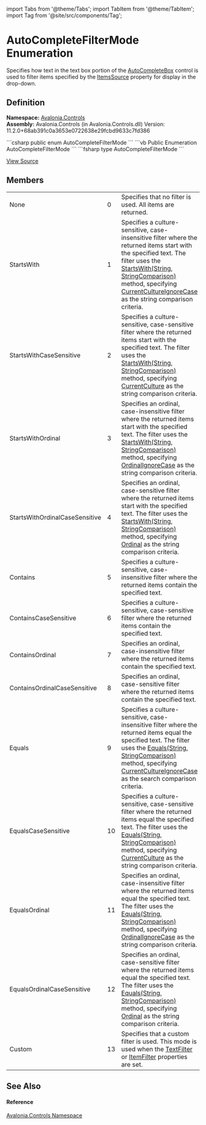 import Tabs from '@theme/Tabs'; 
import TabItem from '@theme/TabItem'; 
import Tag from '@site/src/components/Tag'; 

# AutoCompleteFilterMode Enumeration


Specifies how text in the text box portion of the <a href="T_Avalonia_Controls_AutoCompleteBox">AutoCompleteBox</a> control is used to filter items specified by the <a href="P_Avalonia_Controls_AutoCompleteBox_ItemsSource">ItemsSource</a> property for display in the drop-down.



## Definition
**Namespace:** <a href="N_Avalonia_Controls">Avalonia.Controls</a>  
**Assembly:** Avalonia.Controls (in Avalonia.Controls.dll) Version: 11.2.0+68ab391c0a3653e0722638e29fcbd9633c7fd386

<Tabs groupId="api-code-preview">
<TabItem value="csharp" label="C#">
```csharp
public enum AutoCompleteFilterMode
```
</TabItem>
<TabItem value="vb" label="VB">
```vb
Public Enumeration AutoCompleteFilterMode
```
</TabItem>
<TabItem value="fsharp" label="F#">
```fsharp
type AutoCompleteFilterMode
```
</TabItem>
</Tabs>



<a href="https://github.com/AvaloniaUI/Avalonia/tree/master/srcAvalonia.Controls/AutoCompleteBox/AutoCompleteFilterMode.cs" title="View the source code">View Source</a>



## Members
<table>
<tr>
<td>None</td>
<td>0</td>
<td>Specifies that no filter is used. All items are returned.</td>
</tr>
<tr>
<td>StartsWith</td>
<td>1</td>
<td>Specifies a culture-sensitive, case-insensitive filter where the returned items start with the specified text. The filter uses the <a href="https://learn.microsoft.com/dotnet/api/system.string.startswith#system-string-startswith(system-string-system-stringcomparison)" target="_blank" rel="noopener noreferrer">StartsWith(String, StringComparison)</a> method, specifying <a href="https://learn.microsoft.com/dotnet/api/system.stringcomparer.currentcultureignorecase" target="_blank" rel="noopener noreferrer">CurrentCultureIgnoreCase</a> as the string comparison criteria.</td>
</tr>
<tr>
<td>StartsWithCaseSensitive</td>
<td>2</td>
<td>Specifies a culture-sensitive, case-sensitive filter where the returned items start with the specified text. The filter uses the <a href="https://learn.microsoft.com/dotnet/api/system.string.startswith#system-string-startswith(system-string-system-stringcomparison)" target="_blank" rel="noopener noreferrer">StartsWith(String, StringComparison)</a> method, specifying <a href="https://learn.microsoft.com/dotnet/api/system.stringcomparer.currentculture" target="_blank" rel="noopener noreferrer">CurrentCulture</a> as the string comparison criteria.</td>
</tr>
<tr>
<td>StartsWithOrdinal</td>
<td>3</td>
<td>Specifies an ordinal, case-insensitive filter where the returned items start with the specified text. The filter uses the <a href="https://learn.microsoft.com/dotnet/api/system.string.startswith#system-string-startswith(system-string-system-stringcomparison)" target="_blank" rel="noopener noreferrer">StartsWith(String, StringComparison)</a> method, specifying <a href="https://learn.microsoft.com/dotnet/api/system.stringcomparer.ordinalignorecase" target="_blank" rel="noopener noreferrer">OrdinalIgnoreCase</a> as the string comparison criteria.</td>
</tr>
<tr>
<td>StartsWithOrdinalCaseSensitive</td>
<td>4</td>
<td>Specifies an ordinal, case-sensitive filter where the returned items start with the specified text. The filter uses the <a href="https://learn.microsoft.com/dotnet/api/system.string.startswith#system-string-startswith(system-string-system-stringcomparison)" target="_blank" rel="noopener noreferrer">StartsWith(String, StringComparison)</a> method, specifying <a href="https://learn.microsoft.com/dotnet/api/system.stringcomparer.ordinal" target="_blank" rel="noopener noreferrer">Ordinal</a> as the string comparison criteria.</td>
</tr>
<tr>
<td>Contains</td>
<td>5</td>
<td>Specifies a culture-sensitive, case-insensitive filter where the returned items contain the specified text.</td>
</tr>
<tr>
<td>ContainsCaseSensitive</td>
<td>6</td>
<td>Specifies a culture-sensitive, case-sensitive filter where the returned items contain the specified text.</td>
</tr>
<tr>
<td>ContainsOrdinal</td>
<td>7</td>
<td>Specifies an ordinal, case-insensitive filter where the returned items contain the specified text.</td>
</tr>
<tr>
<td>ContainsOrdinalCaseSensitive</td>
<td>8</td>
<td>Specifies an ordinal, case-sensitive filter where the returned items contain the specified text.</td>
</tr>
<tr>
<td>Equals</td>
<td>9</td>
<td>Specifies a culture-sensitive, case-insensitive filter where the returned items equal the specified text. The filter uses the <a href="https://learn.microsoft.com/dotnet/api/system.string.equals#system-string-equals(system-string-system-stringcomparison)" target="_blank" rel="noopener noreferrer">Equals(String, StringComparison)</a> method, specifying <a href="https://learn.microsoft.com/dotnet/api/system.stringcomparer.currentcultureignorecase" target="_blank" rel="noopener noreferrer">CurrentCultureIgnoreCase</a> as the search comparison criteria.</td>
</tr>
<tr>
<td>EqualsCaseSensitive</td>
<td>10</td>
<td>Specifies a culture-sensitive, case-sensitive filter where the returned items equal the specified text. The filter uses the <a href="https://learn.microsoft.com/dotnet/api/system.string.equals#system-string-equals(system-string-system-stringcomparison)" target="_blank" rel="noopener noreferrer">Equals(String, StringComparison)</a> method, specifying <a href="https://learn.microsoft.com/dotnet/api/system.stringcomparer.currentculture" target="_blank" rel="noopener noreferrer">CurrentCulture</a> as the string comparison criteria.</td>
</tr>
<tr>
<td>EqualsOrdinal</td>
<td>11</td>
<td>Specifies an ordinal, case-insensitive filter where the returned items equal the specified text. The filter uses the <a href="https://learn.microsoft.com/dotnet/api/system.string.equals#system-string-equals(system-string-system-stringcomparison)" target="_blank" rel="noopener noreferrer">Equals(String, StringComparison)</a> method, specifying <a href="https://learn.microsoft.com/dotnet/api/system.stringcomparer.ordinalignorecase" target="_blank" rel="noopener noreferrer">OrdinalIgnoreCase</a> as the string comparison criteria.</td>
</tr>
<tr>
<td>EqualsOrdinalCaseSensitive</td>
<td>12</td>
<td>Specifies an ordinal, case-sensitive filter where the returned items equal the specified text. The filter uses the <a href="https://learn.microsoft.com/dotnet/api/system.string.equals#system-string-equals(system-string-system-stringcomparison)" target="_blank" rel="noopener noreferrer">Equals(String, StringComparison)</a> method, specifying <a href="https://learn.microsoft.com/dotnet/api/system.stringcomparer.ordinal" target="_blank" rel="noopener noreferrer">Ordinal</a> as the string comparison criteria.</td>
</tr>
<tr>
<td>Custom</td>
<td>13</td>
<td>Specifies that a custom filter is used. This mode is used when the <a href="P_Avalonia_Controls_AutoCompleteBox_TextFilter">TextFilter</a> or <a href="P_Avalonia_Controls_AutoCompleteBox_ItemFilter">ItemFilter</a> properties are set.</td>
</tr>
</table>

## See Also


#### Reference
<a href="N_Avalonia_Controls">Avalonia.Controls Namespace</a>  
